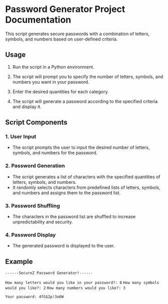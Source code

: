 # Password Generator Project Documentation

This script generates secure passwords with a combination of letters, symbols, and numbers based on user-defined criteria.

## Usage

1. Run the script in a Python environment.

2. The script will prompt you to specify the number of letters, symbols, and numbers you want in your password.

3. Enter the desired quantities for each category.

4. The script will generate a password according to the specified criteria and display it.

## Script Components

### 1. User Input

- The script prompts the user to input the desired number of letters, symbols, and numbers for the password.

### 2. Password Generation

- The script generates a list of characters with the specified quantities of letters, symbols, and numbers.
- It randomly selects characters from predefined lists of letters, symbols, and numbers and assigns them to the password list.

### 3. Password Shuffling

- The characters in the password list are shuffled to increase unpredictability and security.

### 4. Password Display

- The generated password is displayed to the user.

## Example

`------SecureZ Password Generator!------`

`How many letters would you like in your password?: 8`
`How many symbols would you like?: 2`
`How many numbers would you like?: 3`

`Your password: 4fG$2p!3o6W`
